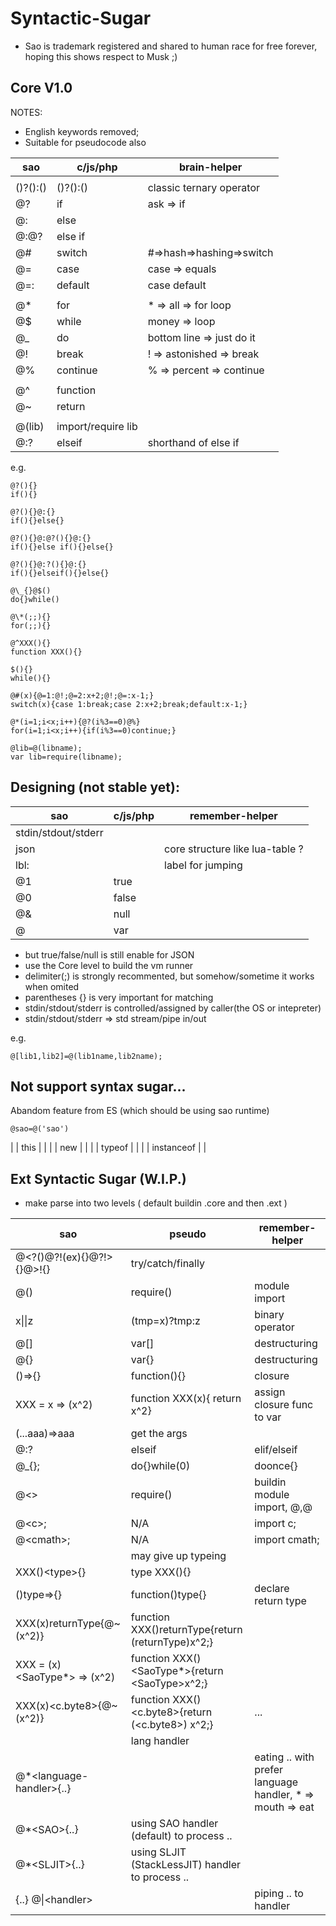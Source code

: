 # Syntactic-Sugar

* Sao is trademark registered and shared to human race for free forever, hoping this shows respect to Musk ;)

## Core V1.0 

NOTES:

* English keywords removed;
* Suitable for pseudocode also

| sao | c/js/php | brain-helper |
|---|---|---|
|  |  |  |
| ()?():() | ()?():() | classic ternary operator |
| @? | if | ask => if |
| @: | else |  |
| @:@? | else if |  |
| @# | switch | #=>hash=>hashing=>switch |
| @= | case | case => equals |
| @=: | default | case default |
|  |  |  |
| @\* | for | \* => all => for loop |
| @$ | while | money => loop |
| @\_ | do| bottom line => just do it |
| @! | break | ! => astonished => break |
| @% | continue | % => percent => continue |
|  |  |  |
| @^ | function | |
| @~ | return | |
|  |  |  |
| @(lib) | import/require lib | |
| @:? | elseif | shorthand of else if |

e.g.

```
@?(){}
if(){}

@?(){}@:{}
if(){}else{}

@?(){}@:@?(){}@:{}
if(){}else if(){}else{}

@?(){}@:?(){}@:{}
if(){}elseif(){}else{}

@\_{}@$()
do{}while()

@\*(;;){}
for(;;){}

@^XXX(){}
function XXX(){}

$(){}
while(){}

@#(x){@=1:@!;@=2:x+2;@!;@=:x-1;}
switch(x){case 1:break;case 2:x+2;break;default:x-1;}

@*(i=1;i<x;i++){@?(i%3==0)@%}
for(i=1;i<x;i++){if(i%3==0)continue;}

@lib=@(libname);
var lib=require(libname);

```

## Designing (not stable yet):

| sao | c/js/php | remember-helper |
|---|---|---|
| stdin/stdout/stderr | | |
| json | | core structure like lua-table ? |
| lbl: |  | label for jumping |
| @1 | true | |
| @0 | false | |
| @& | null | |
| @ | var | |

* but true/false/null is still enable for JSON
* use the Core level to build the vm runner
* delimiter(;) is strongly recommented, but somehow/sometime it works when omited
* parentheses {} is very important for matching
* stdin/stdout/stderr is controlled/assigned by caller(the OS or intepreter)
* stdin/stdout/stderr => std stream/pipe in/out

e.g.
```
@[lib1,lib2]=@(lib1name,lib2name);
```

## Not support syntax sugar...

Abandom feature from ES (which should be using sao runtime)
```
@sao=@('sao')
```
|    | this | |
|    | new | |
|    | typeof | |
|    | instanceof | |

## Ext Syntactic Sugar (W.I.P.)

* make parse into two levels ( default buildin .core and then .ext )

| sao | pseudo | remember-helper |
|---|---|---|
| @<?()@?!(ex){}@?!>{}@\>!{} | try/catch/finally | |
| @() | require() | module import |
| x\|\|z | (tmp=x)?tmp:z | binary operator |
| @[] | var[] | destructuring |
| @{} | var{} | destructuring |
| ()=>{} | function(){} | closure |
| XXX = x => (x^2) | function XXX(x){ return x^2} | assign closure func to var |
| (...aaa)=>aaa | get the args |
| @:? | elseif | elif/elseif |
| @\_{}; | do{}while(0) | doonce{} |
| @\<\> | require() | buildin module import, @<c>,@<math>,@<console> |
| @\<c\>; | N/A | import c; |
| @\<cmath\>; | N/A | import cmath; |
|  | may give up typeing |
| XXX()\<type\>{} | type XXX(){} |
| ()type=>{} | function()type{} | declare return type |
| XXX(x)returnType{@~(x^2)} | function XXX()returnType{return (returnType)x^2;} |  |
| XXX = (x)\<SaoType*\> => (x^2) | function XXX()\<SaoType*\>{return \<SaoType\>x^2;} |  |
| XXX(x)\<c.byte8\>{@~(x^2)} | function XXX()\<c.byte8\>{return (\<c.byte8\>) x^2;} | ... |
|  | lang handler |
| @\*\<language-handler\>{..} | | eating .. with prefer language handler, * =\> mouth =\> eat |
| @\*\<SAO\>{..} | using SAO handler (default) to process .. |
| @\*\<SLJIT\>{..} | using SLJIT (StackLessJIT) handler to process .. |
| {..} @\|\<handler\> | | piping .. to handler |

